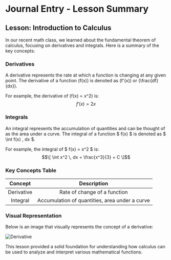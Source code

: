 # Journal Entry - Lesson Summary

## Lesson: Introduction to Calculus

In our recent math class, we learned about the fundamental theorem of calculus, focusing on derivatives and integrals. Here is a summary of the key concepts:

### Derivatives
A derivative represents the rate at which a function is changing at any given point. The derivative of a function \(f(x)\) is denoted as \(f'(x)\) or \(\frac{df}{dx}\).

For example, the derivative of \(f(x) = x^2\) is:
$$f'(x) = 2x$$

### Integrals
An integral represents the accumulation of quantities and can be thought of as the area under a curve. The integral of a function $ f(x) $ is denoted as $ \int f(x) \, dx $.

For example, the integral of $ f(x) = x^2 $ is:
$$\[ \int x^2 \, dx = \frac{x^3}{3} + C \]$$

### Key Concepts Table

| Concept     | Description                                      |
|:-----------:|:------------------------------------------------:|
| Derivative  | Rate of change of a function                     |
| Integral    | Accumulation of quantities, area under a curve   |

### Visual Representation
Below is an image that visually represents the concept of a derivative:

![Derivative](https://www.math.net/img/a/calculus/limit-definition-of-a-derivative-1.png)

This lesson provided a solid foundation for understanding how calculus can be used to analyze and interpret various mathematical functions.